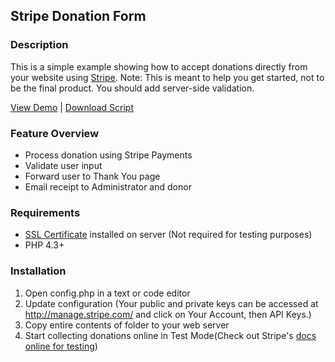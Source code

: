 ## Stripe Donation Form

### Description

This is a simple example showing how to accept donations directly from your website using [Stripe](http://stripe.com). Note: This is meant to help you get started, not to be the final product. You should add server-side validation.

[View Demo](https://stripedonationtest.phpfogapp.com/)  |  [Download Script](https://github.com/tommymarshall/Stripe-Donation-Form/zipball/master)

### Feature Overview

- Process donation using Stripe Payments
- Validate user input
- Forward user to Thank You page
- Email receipt to Administrator and donor

### Requirements

- [SSL Certificate](http://webdesign.about.com/od/ecommerce/a/aa070407.htm) installed on server (Not required for testing purposes)
- PHP 4.3+

### Installation

1. Open config.php in a text or code editor
2. Update configuration (Your public and private keys can be accessed at http://manage.stripe.com/ and click on Your Account, then API Keys.)
3. Copy entire contents of folder to your web server
4. Start collecting donations online in Test Mode(Check out Stripe's [docs online for testing](https://stripe.com/docs/testing))
